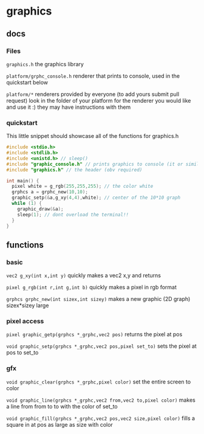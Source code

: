# graphics

## docs

### Files

``graphics.h`` the graphics library

``platform/grphc_console.h`` renderer that prints to console, used in the quickstart below

``platform/*`` renderers provided by everyone (to add yours submit pull request) look in the folder of your platform for the renderer you would like and use it :) they may have instructions with them

### quickstart

This little snippet should showcase all of the functions for graphics.h

```c
#include <stdio.h>
#include <stdlib.h>
#include <unistd.h> // sleep()
#include "graphic_console.h" // prints graphics to console (it or similar required), there is a SDL2 renderer in ``./platform``
#include "graphics.h" // the header (obv required)

int main() {
  pixel white = g_rgb(255,255,255); // the color white
  grphcs a = grphc_new(10,10);
  graphic_setp(&a,g_xy(4,4),white); // center of the 10*10 graph
  while (1) {
    graphic_draw(&a);
    sleep(1); // dont overload the terminal!!
  }
}
```

## functions

### basic

``vec2 g_xy(int x,int y)``
quickly makes a vec2 x,y and returns

``pixel g_rgb(int r,int g,int b)``
quickly makes a pixel in rgb format

``grphcs grphc_new(int sizex,int sizey)`` 
makes a new graphic (2D graph) sizex*sizey large

### pixel access

``pixel graphic_getp(grphcs *_grphc,vec2 pos)``
returns the pixel at pos

``void graphic_setp(grphcs *_grphc,vec2 pos,pixel set_to)``
sets the pixel at pos to set_to

### gfx

``void graphic_clear(grphcs *_grphc,pixel color)``
set the entire screen to color

``void graphic_line(grphcs *_grphc,vec2 from,vec2 to,pixel color)``
makes a line from from to to with the color of set_to

``void graphic_fill(grphcs *_grphc,vec2 pos,vec2 size,pixel color)``
fills a square in at pos as large as size with color


